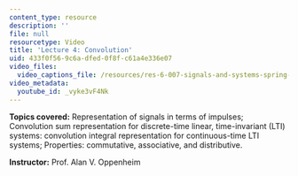 ```yaml
---
content_type: resource
description: ''
file: null
resourcetype: Video
title: 'Lecture 4: Convolution'
uid: 433f0f56-9c6a-dfed-0f8f-c61a4e336e07
video_files:
  video_captions_file: /resources/res-6-007-signals-and-systems-spring-2011/video-lectures/lecture-4-convolution/vyke3vF4Nk.vtt
video_metadata:
  youtube_id: _vyke3vF4Nk
---
```


**Topics covered:** Representation of signals in terms of impulses; Convolution sum representation for discrete-time linear, time-invariant (LTI) systems: convolution integral representation for continuous-time LTI systems; Properties: commutative, associative, and distributive.

**Instructor:** Prof. Alan V. Oppenheim